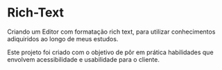 # Rich-Text
Criando um Editor com formatação rich text, para utilizar conhecimentos adiquiridos ao longo de meus estudos.

Este projeto foi criado com o objetivo de pôr em prática habilidades que envolvem acessibilidade e usabilidade
para o cliente.
